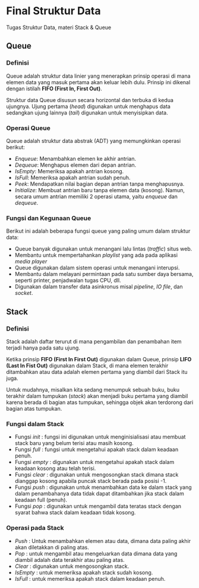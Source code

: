 # Final Struktur Data
Tugas Struktur Data, materi Stack &amp; Queue

## Queue
### Definisi
Queue adalah struktur data linier yang menerapkan prinsip operasi di mana elemen data yang masuk pertama akan keluar lebih dulu. Prinsip ini dikenal dengan istilah **FIFO (First In, First Out)**.

Struktur data Queue disusun secara horizontal dan terbuka di kedua ujungnya. Ujung pertama (*head*) digunakan untuk menghapus data sedangkan ujung lainnya (*tail*) digunakan untuk menyisipkan data.

### Operasi Queue
Queue adalah struktur data abstrak (ADT) yang memungkinkan operasi berikut:

* *Enqueue*: Menambahkan elemen ke akhir antrian.
* *Dequeue*: Menghapus elemen dari depan antrian.
* *IsEmpty*: Memeriksa apakah antrian kosong.
* *IsFull*: Memeriksa apakah antrian sudah penuh.
* *Peek*: Mendapatkan nilai bagian depan antrian tanpa menghapusnya.
* *Initialize*: Membuat antrian baru tanpa elemen data (kosong).
Namun, secara umum antrian memiliki 2 operasi utama, yaitu *enqueue* dan *dequeue*.

### Fungsi dan Kegunaan Queue
Berikut ini adalah beberapa fungsi queue yang paling umum dalam struktur data:
* Queue banyak digunakan untuk menangani lalu lintas (*traffic*) situs web.
* Membantu untuk mempertahankan *playlist* yang ada pada aplikasi *media player*
* Queue digunakan dalam sistem operasi untuk menangani interupsi.
* Membantu dalam melayani permintaan pada satu sumber daya bersama, seperti printer, penjadwalan tugas CPU, dll.
* Digunakan dalam transfer data asinkronus misal *pipeline*, *IO file*, dan *socket*.


## Stack
### Definisi
Stack adalah daftar terurut di mana pengambilan dan penambahan item terjadi hanya pada satu ujung.

Ketika prinsip **FIFO (First In First Out)** digunakan dalam Queue, prinsip **LIFO (Last In Fist Out)** digunakan dalam Stack, di mana elemen terakhir ditambahkan atau data adalah elemen pertama yang diambil dari Stack itu juga.

Untuk mudahnya, misalkan kita sedang menumpuk sebuah buku, buku terakhir dalam tumpukan (*stack*) akan menjadi buku pertama yang diambil karena berada di bagian atas tumpukan, sehingga objek akan terdorong dari bagian atas tumpukan.

### Fungsi dalam Stack
* Fungsi *init* : fungsi ini digunakan untuk menginisialisasi atau membuat stack baru yang belum terisi atau masih kosong.
* Fungsi *full* : fungsi untuk mengetahui apakah stack dalam keadaan penuh.
* Fungsi *empty* : digunakan untuk mengetahui apakah stack dalam keadaan kosong atau telah terisi.
* Fungsi *clear* : digunakan untuk mengosongkan stack dimana stack dianggap kosong apabila puncak stack berada pada posisi -1.
* Fungsi *push* : digunakan untuk menambahkan data ke dalam stack yang dalam penambahanya data tidak dapat ditambahkan jika stack dalam keadaan full (penuh).
* Fungsi *pop* : digunakan untuk mengambil data teratas stack dengan syarat bahwa stack dalam keadaan tidak kosong.

### Operasi pada Stack
* *Push* : Untuk menambahkan elemen atau data, dimana data paling akhir akan diletakkan di paling atas.
* *Pop* : untuk mengambil atau mengeluarkan data dimana data yang diambil adalah data terakhir atau paling atas.
* *Clear* : digunakan untuk mengosongkan stack.
* *IsEmpty* : untuk memeriksa apakah stack sudah kosong.
* *IsFull* : untuk memeriksa apakah stack dalam keadaan penuh.
